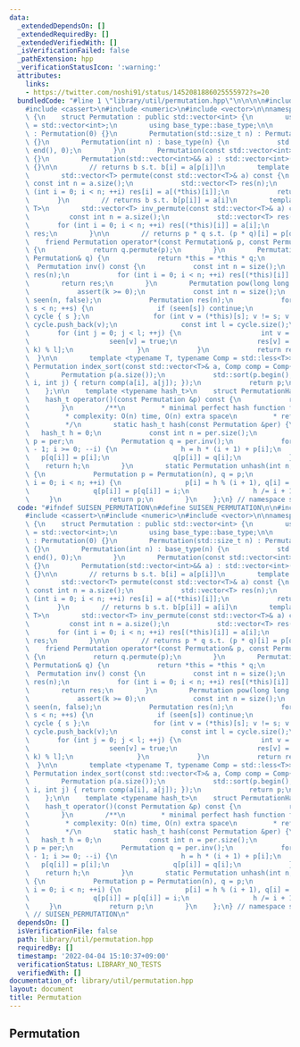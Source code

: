 ```yaml
---
data:
  _extendedDependsOn: []
  _extendedRequiredBy: []
  _extendedVerifiedWith: []
  _isVerificationFailed: false
  _pathExtension: hpp
  _verificationStatusIcon: ':warning:'
  attributes:
    links:
    - https://twitter.com/noshi91/status/1452081886025555972?s=20
  bundledCode: "#line 1 \"library/util/permutation.hpp\"\n\n\n\n#include <algorithm>\n\
    #include <cassert>\n#include <numeric>\n#include <vector>\n\nnamespace suisen\
    \ {\n    struct Permutation : public std::vector<int> {\n        using base_type\
    \ = std::vector<int>;\n        using base_type::base_type;\n\n        Permutation()\
    \ : Permutation(0) {}\n        Permutation(std::size_t n) : Permutation(int(n))\
    \ {}\n        Permutation(int n) : base_type(n) {\n            std::iota(begin(),\
    \ end(), 0);\n        }\n        Permutation(const std::vector<int>& a) : std::vector<int>(a)\
    \ {}\n        Permutation(std::vector<int>&& a) : std::vector<int>(std::move(a))\
    \ {}\n\n        // returns b s.t. b[i] = a[p[i]]\n        template <typename T>\n\
    \        std::vector<T> permute(const std::vector<T>& a) const {\n           \
    \ const int n = a.size();\n            std::vector<T> res(n);\n            for\
    \ (int i = 0; i < n; ++i) res[i] = a[(*this)[i]];\n            return res;\n \
    \       }\n        // returns b s.t. b[p[i]] = a[i]\n        template <typename\
    \ T>\n        std::vector<T> inv_permute(const std::vector<T>& a) const {\n  \
    \          const int n = a.size();\n            std::vector<T> res(n);\n     \
    \       for (int i = 0; i < n; ++i) res[(*this)[i]] = a[i];\n            return\
    \ res;\n        }\n\n        // returns p * q s.t. (p * q)[i] = p[q[i]]\n    \
    \    friend Permutation operator*(const Permutation& p, const Permutation& q)\
    \ {\n            return q.permute(p);\n        }\n        Permutation& operator*=(const\
    \ Permutation& q) {\n            return *this = *this * q;\n        }\n      \
    \  Permutation inv() const {\n            const int n = size();\n            Permutation\
    \ res(n);\n            for (int i = 0; i < n; ++i) res[(*this)[i]] = i;\n    \
    \        return res;\n        }\n        Permutation pow(long long k) const {\n\
    \            assert(k >= 0);\n            const int n = size();\n            std::vector<int8_t>\
    \ seen(n, false);\n            Permutation res(n);\n            for (int s = 0;\
    \ s < n; ++s) {\n                if (seen[s]) continue;\n                std::vector<int>\
    \ cycle { s };\n                for (int v = (*this)[s]; v != s; v = (*this)[v])\
    \ cycle.push_back(v);\n                const int l = cycle.size();\n         \
    \       for (int j = 0; j < l; ++j) {\n                    int v = cycle[j];\n\
    \                    seen[v] = true;\n                    res[v] = cycle[(j +\
    \ k) % l];\n                }\n            }\n            return res;\n      \
    \  }\n\n        template <typename T, typename Comp = std::less<T>>\n        static\
    \ Permutation index_sort(const std::vector<T>& a, Comp comp = Comp{}) {\n    \
    \        Permutation p(a.size());\n            std::sort(p.begin(), p.end(), [&](int\
    \ i, int j) { return comp(a[i], a[j]); });\n            return p;\n        }\n\
    \    };\n\n    template <typename hash_t>\n    struct PermutationHash {\n    \
    \    hash_t operator()(const Permutation &p) const {\n            return hash(p);\n\
    \        }\n        /**\n         * minimal perfect hash function for permutations.\n\
    \         * complexity: O(n) time, O(n) extra space\n         * reference: https://twitter.com/noshi91/status/1452081886025555972?s=20\n\
    \         */\n        static hash_t hash(const Permutation &per) {\n         \
    \   hash_t h = 0;\n            const int n = per.size();\n            Permutation\
    \ p = per;\n            Permutation q = per.inv();\n            for (int i = n\
    \ - 1; i >= 0; --i) {\n                h = h * (i + 1) + p[i];\n             \
    \   p[q[i]] = p[i];\n                q[p[i]] = q[i];\n            }\n        \
    \    return h;\n        }\n        static Permutation unhash(int n, hash_t h)\
    \ {\n            Permutation p = Permutation(n), q = p;\n            for (int\
    \ i = 0; i < n; ++i) {\n                p[i] = h % (i + 1), q[i] = q[p[i]];\n\
    \                q[p[i]] = p[q[i]] = i;\n                h /= i + 1;\n       \
    \     }\n            return p;\n        }\n    };\n} // namespace suisen\n\n\n"
  code: "#ifndef SUISEN_PERMUTATION\n#define SUISEN_PERMUTATION\n\n#include <algorithm>\n\
    #include <cassert>\n#include <numeric>\n#include <vector>\n\nnamespace suisen\
    \ {\n    struct Permutation : public std::vector<int> {\n        using base_type\
    \ = std::vector<int>;\n        using base_type::base_type;\n\n        Permutation()\
    \ : Permutation(0) {}\n        Permutation(std::size_t n) : Permutation(int(n))\
    \ {}\n        Permutation(int n) : base_type(n) {\n            std::iota(begin(),\
    \ end(), 0);\n        }\n        Permutation(const std::vector<int>& a) : std::vector<int>(a)\
    \ {}\n        Permutation(std::vector<int>&& a) : std::vector<int>(std::move(a))\
    \ {}\n\n        // returns b s.t. b[i] = a[p[i]]\n        template <typename T>\n\
    \        std::vector<T> permute(const std::vector<T>& a) const {\n           \
    \ const int n = a.size();\n            std::vector<T> res(n);\n            for\
    \ (int i = 0; i < n; ++i) res[i] = a[(*this)[i]];\n            return res;\n \
    \       }\n        // returns b s.t. b[p[i]] = a[i]\n        template <typename\
    \ T>\n        std::vector<T> inv_permute(const std::vector<T>& a) const {\n  \
    \          const int n = a.size();\n            std::vector<T> res(n);\n     \
    \       for (int i = 0; i < n; ++i) res[(*this)[i]] = a[i];\n            return\
    \ res;\n        }\n\n        // returns p * q s.t. (p * q)[i] = p[q[i]]\n    \
    \    friend Permutation operator*(const Permutation& p, const Permutation& q)\
    \ {\n            return q.permute(p);\n        }\n        Permutation& operator*=(const\
    \ Permutation& q) {\n            return *this = *this * q;\n        }\n      \
    \  Permutation inv() const {\n            const int n = size();\n            Permutation\
    \ res(n);\n            for (int i = 0; i < n; ++i) res[(*this)[i]] = i;\n    \
    \        return res;\n        }\n        Permutation pow(long long k) const {\n\
    \            assert(k >= 0);\n            const int n = size();\n            std::vector<int8_t>\
    \ seen(n, false);\n            Permutation res(n);\n            for (int s = 0;\
    \ s < n; ++s) {\n                if (seen[s]) continue;\n                std::vector<int>\
    \ cycle { s };\n                for (int v = (*this)[s]; v != s; v = (*this)[v])\
    \ cycle.push_back(v);\n                const int l = cycle.size();\n         \
    \       for (int j = 0; j < l; ++j) {\n                    int v = cycle[j];\n\
    \                    seen[v] = true;\n                    res[v] = cycle[(j +\
    \ k) % l];\n                }\n            }\n            return res;\n      \
    \  }\n\n        template <typename T, typename Comp = std::less<T>>\n        static\
    \ Permutation index_sort(const std::vector<T>& a, Comp comp = Comp{}) {\n    \
    \        Permutation p(a.size());\n            std::sort(p.begin(), p.end(), [&](int\
    \ i, int j) { return comp(a[i], a[j]); });\n            return p;\n        }\n\
    \    };\n\n    template <typename hash_t>\n    struct PermutationHash {\n    \
    \    hash_t operator()(const Permutation &p) const {\n            return hash(p);\n\
    \        }\n        /**\n         * minimal perfect hash function for permutations.\n\
    \         * complexity: O(n) time, O(n) extra space\n         * reference: https://twitter.com/noshi91/status/1452081886025555972?s=20\n\
    \         */\n        static hash_t hash(const Permutation &per) {\n         \
    \   hash_t h = 0;\n            const int n = per.size();\n            Permutation\
    \ p = per;\n            Permutation q = per.inv();\n            for (int i = n\
    \ - 1; i >= 0; --i) {\n                h = h * (i + 1) + p[i];\n             \
    \   p[q[i]] = p[i];\n                q[p[i]] = q[i];\n            }\n        \
    \    return h;\n        }\n        static Permutation unhash(int n, hash_t h)\
    \ {\n            Permutation p = Permutation(n), q = p;\n            for (int\
    \ i = 0; i < n; ++i) {\n                p[i] = h % (i + 1), q[i] = q[p[i]];\n\
    \                q[p[i]] = p[q[i]] = i;\n                h /= i + 1;\n       \
    \     }\n            return p;\n        }\n    };\n} // namespace suisen\n\n#endif\
    \ // SUISEN_PERMUTATION\n"
  dependsOn: []
  isVerificationFile: false
  path: library/util/permutation.hpp
  requiredBy: []
  timestamp: '2022-04-04 15:10:37+09:00'
  verificationStatus: LIBRARY_NO_TESTS
  verifiedWith: []
documentation_of: library/util/permutation.hpp
layout: document
title: Permutation
---
```

## Permutation
